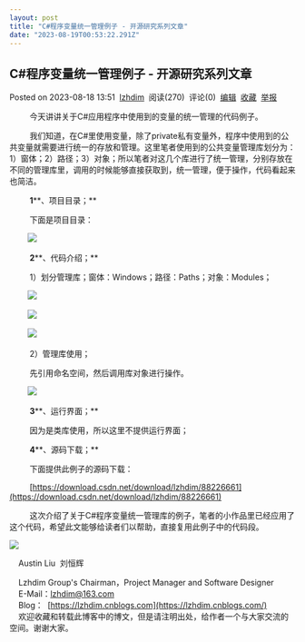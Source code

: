 ```yaml
---
layout: post
title: "C#程序变量统一管理例子 - 开源研究系列文章"
date: "2023-08-19T00:53:22.291Z"
---
```

C#程序变量统一管理例子 - 开源研究系列文章
-----------------------

Posted on 2023-08-18 13:51  [lzhdim](https://www.cnblogs.com/lzhdim/)  阅读(270)  评论(0)  [编辑](https://i.cnblogs.com/EditPosts.aspx?postid=17638267)  [收藏](javascript:void(0))  [举报](javascript:void(0))

         今天讲讲关于C#应用程序中使用到的变量的统一管理的代码例子。

         我们知道，在C#里使用变量，除了private私有变量外，程序中使用到的公共变量就需要进行统一的存放和管理。这里笔者使用到的公共变量管理库划分为：1）窗体；2）路径；3）对象；所以笔者对这几个库进行了统一管理，分别存放在不同的管理库里，调用的时候能够直接获取到，统一管理，便于操作，代码看起来也简洁。

         **1****、项目目录；**

         下面是项目目录：

        ![](https://images.cnblogs.com/cnblogs_com/lzhdim/2336715/o_230817092046_1.png)

         **2****、代码介绍；**

         1）划分管理库；窗体：Windows；路径：Paths；对象：Modules；

 　　![](https://images.cnblogs.com/cnblogs_com/lzhdim/2336715/o_230817092053_2.png)

        ![](https://images.cnblogs.com/cnblogs_com/lzhdim/2336715/o_230817092059_3.png)

 　　![](https://images.cnblogs.com/cnblogs_com/lzhdim/2336715/o_230817092106_4.png)

         2）管理库使用；

         先引用命名空间，然后调用库对象进行操作。

        ![](https://images.cnblogs.com/cnblogs_com/lzhdim/2336715/o_230817092111_5.png)

         **3****、运行界面；**

         因为是类库使用，所以这里不提供运行界面；

         **4****、源码下载；**

         下面提供此例子的源码下载：

         [https://download.csdn.net/download/lzhdim/88226661](https://download.csdn.net/download/lzhdim/88226661)

         这次介绍了关于C#程序变量统一管理库的例子，笔者的小作品里已经应用了这个代码，希望此文能够给读者们以帮助，直接复用此例子中的代码段。

  
  

![](https://images.cnblogs.com/cnblogs_com/lzhdim/636184/o_230607054137_lzhdim.png)

    Austin Liu  刘恒辉  
  
    Lzhdim Group's Chairman，Project Manager and Software Designer  
    E-Mail：[lzhdim@163.com](mailto:lzhdim@163.com "给我发邮件吧")  
    Blog：  [https://lzhdim.cnblogs.com](https://lzhdim.cnblogs.com/)  
    欢迎收藏和转载此博客中的博文，但是请注明出处，给作者一个与大家交流的空间。谢谢大家。